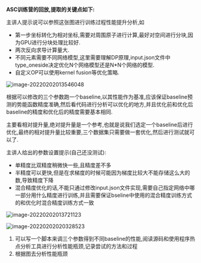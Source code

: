 **ASC训练营的回放,提取的关键点如下:**

主讲人提示说可以参照这张图进行训练过程性能提升分析,如

- 第一步坐标转化为相对坐标,需要对周围原子进行计算,最好对空间进行分块,因为GPU进行分块处理比较好.
- 两次反向求导计算量大.
- 不同元素需要不同网络模型,这里需要理解DP原理,input.json文件中type_oneside决定优化N个网络模型还是N*N个网络的模型.
- 自定义OP可以使用kernel fusion等优化策略.

![image-20220202013546048](C:\Users\86183\AppData\Roaming\Typora\typora-user-images\image-20220202013546048.png)

根据可以修改的三个参数跑一个baseline,以其性能作为基准,应该保证baseline预测的势能函数精度准确,然后看代码进行分析可以优化的地方,并且优化前和优化后baseline的精度和优化后的精度需要基本相同.

主要看相对提升量,绝对提升量是一个参考,也就是说我们选定一个baseline后进行优化,最终的相对提升量比较重要,三个数据集只需要做一套优化,然后进行测试就可以了.

主讲人给出的参数设置提示(自己还没测试):

- 单精度比双精度稍微快一些,且精度差不多
- 半精度可以更快,但是在求梯度的时候可能因为梯度比较大不能存储这么大的数,导致精度下降
- 混合精度优化的话,不能只通过修改input.json文件实现,需要自己指定网络中哪一部分用什么精度进行训练,并且需要保证bseline中使用的混合精度训练方式的和优化时混合精度训练方式一致



![image-20220202013721123](C:\Users\86183\AppData\Roaming\Typora\typora-user-images\image-20220202013721123.png)

![image-20220202020328523](C:\Users\86183\AppData\Roaming\Typora\typora-user-images\image-20220202020328523.png)







1. 可以写一个脚本来调三个参数得到不同baseline的性能,阅读源码和使用程序热点分析工具进行分析性能瓶颈,记录尝试的方法和过程
2. 根据图去分析性能瓶颈

